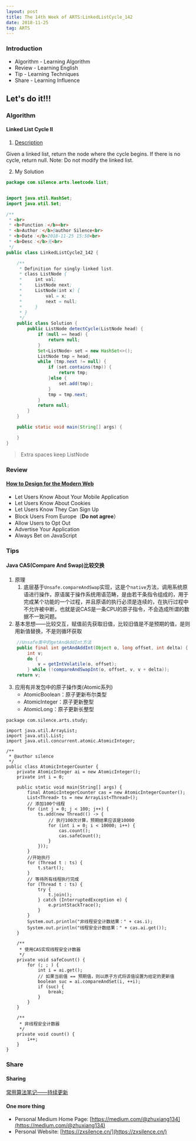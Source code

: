 ```yaml
---
layout: post
title: The 14th Week of ARTS:LinkedListCycle_142
date: 2018-11-25
tag: ARTS
---
```


### Introduction
- Algorithm  - Learning Algorithm
- Review  - Learning English
- Tip - Learning Techniques
- Share - Learning Influence

## Let's do it!!!
### Algorithm
#### Linked List Cycle II
1. [Description](https://leetcode.com/problems/linked-list-cycle-ii/)

Given a linked list, return the node where the cycle begins. If there is no cycle, return null.
Note: Do not modify the linked list.

2. My Solution

```java
package com.silence.arts.leetcode.list;


import java.util.HashSet;
import java.util.Set;

/**
 * <br>
 * <b>Function：</b><br>
 * <b>Author：</b>@author Silence<br>
 * <b>Date：</b>2018-11-25 15:50<br>
 * <b>Desc：</b>无<br>
 */
public class LinkedListCycle2_142 {

    /**
     * Definition for singly-linked list.
     * class ListNode {
     *     int val;
     *     ListNode next;
     *     ListNode(int x) {
     *         val = x;
     *         next = null;
     *     }
     * }
     */
    public class Solution {
        public ListNode detectCycle(ListNode head) {
            if (null == head) {
                return null;
            }
            Set<ListNode> set = new HashSet<>();
            ListNode tmp = head;
            while (tmp.next != null) {
                if (set.contains(tmp)) {
                    return tmp;
                }else {
                    set.add(tmp);
                }
                tmp = tmp.next;
            }
            return null;
        }
    }

    public static void main(String[] args) {

    }
}


```

> Extra spaces keep ListNode

### Review
#### [How to Design for the Modern Web](https://medium.com/s/silicon-satire/how-to-design-for-the-modern-web-52eaa926bae2)
- Let Users Know About Your Mobile Application
- Let Users Know About Cookies
- Let Users Know They Can Sign Up
- Block Users From Europe（**Do not agree**）
- Allow Users to Opt Out
- Advertise Your Application
- Always Bet on JavaScript

### Tips
#### Java CAS(Compare And Swap)比较交换
1. 原理
    1. 底层基于`Unsafe.compareAndSwap`实现，这是个`native`方法，调用系统原语进行操作，原语属于操作系统用语范畴，是由若干条指令组成的，用于完成某个功能的一个过程，并且原语的执行必须是连续的，在执行过程中不允许被中断，也就是说CAS是一条CPU的原子指令，不会造成所谓的数据不一致问题。
2. 基本思想——比较交互，赋值前先获取旧值，比较旧值是不是预期的值，是则用新值替换，不是则循环获取
```java
    //Unsafe类中的getAndAddInt方法
    public final int getAndAddInt(Object o, long offset, int delta) {
        int v;
        do {
            v = getIntVolatile(o, offset);
        } while (!compareAndSwapInt(o, offset, v, v + delta));
    return v;
```
3. 应用有并发包中的原子操作类(Atomic系列)
    - AtomicBoolean：原子更新布尔类型
    - AtomicInteger：原子更新整型
    - AtomicLong：原子更新长整型

```
package com.silence.arts.study;

import java.util.ArrayList;
import java.util.List;
import java.util.concurrent.atomic.AtomicInteger;

/**
 * @author silence
 */
public class AtomicIntegerCounter {
    private AtomicInteger ai = new AtomicInteger();
    private int i = 0;

    public static void main(String[] args) {
        final AtomicIntegerCounter cas = new AtomicIntegerCounter();
        List<Thread> ts = new ArrayList<Thread>();
        // 添加100个线程
        for (int j = 0; j < 100; j++) {
            ts.add(new Thread(() -> {
                // 执行100次计算，预期结果应该是10000
                for (int i = 0; i < 10000; i++) {
                    cas.count();
                    cas.safeCount();
                }
            }));
        }
        //开始执行
        for (Thread t : ts) {
            t.start();
        }
        // 等待所有线程执行完成
        for (Thread t : ts) {
            try {
                t.join();
            } catch (InterruptedException e) {
                e.printStackTrace();
            }
        }
        System.out.println("非线程安全计数结果：" + cas.i);
        System.out.println("线程安全计数结果：" + cas.ai.get());
    }

    /**
     * 使用CAS实现线程安全计数器
     */
    private void safeCount() {
        for (; ; ) {
            int i = ai.get();
            // 如果当前值 == 预期值，则以原子方式将该值设置为给定的更新值
            boolean suc = ai.compareAndSet(i, ++i);
            if (suc) {
                break;
            }
        }
    }

    /**
     * 非线程安全计数器
     */
    private void count() {
        i++;
    }
}
```


### Share
#### Sharing
[常用算法笔记——持续更新](https://zxsilence.cn/2018/11/%E5%B8%B8%E7%94%A8%E7%AE%97%E6%B3%95%E7%AC%94%E8%AE%B0/)

#### One more thing
- Personal Medium Home Page: [https://medium.com/@zhuxiang134](https://medium.com/@zhuxiang134)
- Personal Website: [https://zxsilence.cn/](https://zxsilence.cn/)